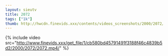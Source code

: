 ```yaml
--- 
layout: sieutv
title: 2072
tags: ["1k"]
thumb: http://hwcdn.finevids.xxx/contents/videos_screenshots/2000/2072/preview.mp4.jpg
---
```

{% include video src="http://www.finevids.xxx/get_file/1/cb580bd45791491f3188f46c4839b5d2/2000/2072/2072.mp4/" %} 
